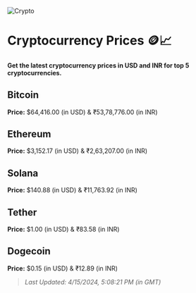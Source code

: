 
![Crypto](https://www.techguide.com.au/wp-content/uploads/2020/11/crypto3.jpeg)

# Cryptocurrency Prices 🪙📈

#### Get the latest cryptocurrency prices in USD and INR for top 5 cryptocurrencies.

## Bitcoin

**Price:** $64,416.00 (in USD) & ₹53,78,776.00 (in INR)

## Ethereum

**Price:** $3,152.17 (in USD) & ₹2,63,207.00 (in INR)

## Solana

**Price:** $140.88 (in USD) & ₹11,763.92 (in INR)

## Tether

**Price:** $1.00 (in USD) & ₹83.58 (in INR)

## Dogecoin

**Price:** $0.15 (in USD) & ₹12.89 (in INR)

> _Last Updated: 4/15/2024, 5:08:21 PM (in GMT)_
